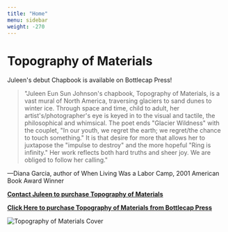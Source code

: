 ```yaml
---
title: "Home"
menu: sidebar
weight: -270
---
```


# Topography of Materials

Juleen's debut Chapbook is available on Bottlecap Press!

>"Juleen Eun Sun Johnson's chapbook, Topography of Materials, is a vast mural of North America, traversing glaciers to sand dunes to winter ice. Through space and time, child to adult, her artist's/photographer's eye is keyed in to the visual and tactile, the philosophical and whimsical. The poet ends "Glacier Wildness" with the couplet, "In our youth, we regret the earth; we regret/the chance to touch something." It is that desire for more that allows her to juxtapose the "impulse to destroy" and the more hopeful "Ring is infinity." Her work reflects both hard truths and sheer joy. We are obliged to follow her calling."

—Diana Garcia, author of When Living Was a Labor Camp, 2001 American Book Award Winner

[**Contact Juleen to purchase Topography of Materials**](mailto:juleenjohnson@gmail.com)

[**Click Here to purchase Topography of Materials from Bottlecap Press**](https://bottlecap.press/collections/bottlecap-features/products/topography)

![Topography of Materials Cover](/images/publication/topo_cover.png)

<!-- ![Floral Musical Score](/images/painting/floral_score.jpg)
*8.5 x 11 in | Mixed-media | 2023* -->